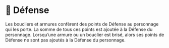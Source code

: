 # 🚧 Défense

Les boucliers et armures confèrent des points de Défense au personnage qui les porte. La somme de tous ces points est ajoutée à la Défense du personnage. Lorsqu’une armure ou un bouclier est brisé, alors ses points de Défense ne sont pas ajoutés à la Défense du personnage.
